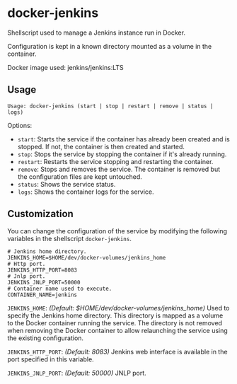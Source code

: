 # docker-jenkins

Shellscript used to manage a Jenkins instance run in Docker.

Configuration is kept in a known directory mounted as a volume in the container.

Docker image used: jenkins/jenkins:LTS

## Usage

```
Usage: docker-jenkins (start | stop | restart | remove | status | logs)
```

Options:
- `start`: Starts the service if the container has already been created and is stopped. If not, the container is then created and started.
- `stop`: Stops the service by stopping the container if it's already running.
- `restart`: Restarts the service stopping and restarting the container.
- `remove`: Stops and removes the service. The container is removed but the configuration files are kept untouched.
- `status`: Shows the service status.
- `logs`: Shows the container logs for the service.

## Customization

You can change the configuration of the service by modifying the following variables in the shellscript `docker-jenkins`.

```
# Jenkins home directory.
JENKINS_HOME=$HOME/dev/docker-volumes/jenkins_home
# Http port.
JENKINS_HTTP_PORT=8083
# Jnlp port.
JENKINS_JNLP_PORT=50000
# Container name used to execute.
CONTAINER_NAME=jenkins
```

`JENKINS_HOME`: *(Default: $HOME/dev/docker-volumes/jenkins_home)* Used to specify the Jenkins home directory. This directory is mapped as a volume to the Docker container running the service. The directory is not removed when removing the Docker container to allow relaunching the service using the existing configuration.

`JENKINS_HTTP_PORT`: *(Default: 8083)* Jenkins web interface is available in the port specified in this variable.

`JENKINS_JNLP_PORT`: *(Default: 50000)* JNLP port.
